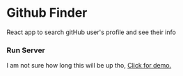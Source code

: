 # Github Finder

React app to search gitHub user's profile and see their info

### Run Server

I am not sure how long this will be up tho, [Click for demo.](https://github-finder-app-one-mu.vercel.app/)
